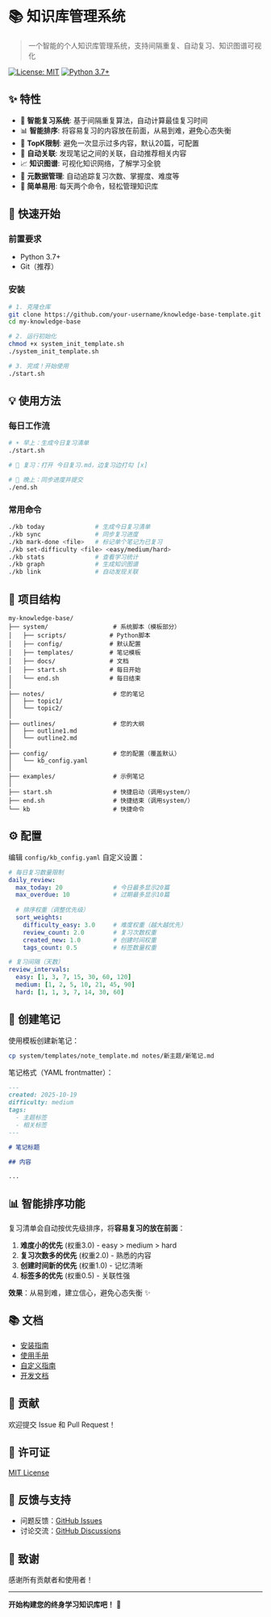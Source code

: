 # 📚 知识库管理系统

> 一个智能的个人知识库管理系统，支持间隔重复、自动复习、知识图谱可视化

[![License: MIT](https://img.shields.io/badge/License-MIT-yellow.svg)](https://opensource.org/licenses/MIT)
[![Python 3.7+](https://img.shields.io/badge/python-3.7+-blue.svg)](https://www.python.org/downloads/)

## ✨ 特性

- 🧠 **智能复习系统**: 基于间隔重复算法，自动计算最佳复习时间
- 📊 **智能排序**: 将容易复习的内容放在前面，从易到难，避免心态失衡
- 🎯 **TopK限制**: 避免一次显示过多内容，默认20篇，可配置
- 🔗 **自动关联**: 发现笔记之间的关联，自动推荐相关内容
- 📈 **知识图谱**: 可视化知识网络，了解学习全貌
- 📝 **元数据管理**: 自动追踪复习次数、掌握度、难度等
- 🚀 **简单易用**: 每天两个命令，轻松管理知识库

## 🚀 快速开始

### 前置要求

- Python 3.7+
- Git（推荐）

### 安装

```bash
# 1. 克隆仓库
git clone https://github.com/your-username/knowledge-base-template.git my-knowledge-base
cd my-knowledge-base

# 2. 运行初始化
chmod +x system_init_template.sh
./system_init_template.sh

# 3. 完成！开始使用
./start.sh
```

## 💡 使用方法

### 每日工作流

```bash
# ☀️ 早上：生成今日复习清单
./start.sh

# 📖 复习：打开 今日复习.md，边复习边打勾 [x]

# 🌙 晚上：同步进度并提交
./end.sh
```

### 常用命令

```bash
./kb today              # 生成今日复习清单
./kb sync               # 同步复习进度
./kb mark-done <file>   # 标记单个笔记为已复习
./kb set-difficulty <file> <easy/medium/hard>
./kb stats              # 查看学习统计
./kb graph              # 生成知识图谱
./kb link               # 自动发现关联
```

## 📂 项目结构

```
my-knowledge-base/
├── system/                  # 系统脚本（模板部分）
│   ├── scripts/            # Python脚本
│   ├── config/             # 默认配置
│   ├── templates/          # 笔记模板
│   ├── docs/               # 文档
│   ├── start.sh            # 每日开始
│   └── end.sh              # 每日结束
│
├── notes/                   # 您的笔记
│   ├── topic1/
│   └── topic2/
│
├── outlines/                # 您的大纲
│   ├── outline1.md
│   └── outline2.md
│
├── config/                  # 您的配置（覆盖默认）
│   └── kb_config.yaml
│
├── examples/                # 示例笔记
│
├── start.sh                 # 快捷启动（调用system/）
├── end.sh                   # 快捷结束（调用system/）
└── kb                       # 快捷命令
```

## ⚙️ 配置

编辑 `config/kb_config.yaml` 自定义设置：

```yaml
# 每日复习数量限制
daily_review:
  max_today: 20              # 今日最多显示20篇
  max_overdue: 10            # 过期最多显示10篇
  
  # 排序权重（调整优先级）
  sort_weights:
    difficulty_easy: 3.0     # 难度权重（越大越优先）
    review_count: 2.0        # 复习次数权重
    created_new: 1.0         # 创建时间权重
    tags_count: 0.5          # 标签数量权重

# 复习间隔（天数）
review_intervals:
  easy: [1, 3, 7, 15, 30, 60, 120]
  medium: [1, 2, 5, 10, 21, 45, 90]
  hard: [1, 1, 3, 7, 14, 30, 60]
```

## 📝 创建笔记

使用模板创建新笔记：

```bash
cp system/templates/note_template.md notes/新主题/新笔记.md
```

笔记格式（YAML frontmatter）：

```markdown
---
created: 2025-10-19
difficulty: medium
tags:
  - 主题标签
  - 相关标签
---

# 笔记标题

## 内容

...
```

## 📊 智能排序功能

复习清单会自动按优先级排序，将**容易复习的放在前面**：

1. **难度小的优先** (权重3.0) - easy > medium > hard
2. **复习次数多的优先** (权重2.0) - 熟悉的内容
3. **创建时间新的优先** (权重1.0) - 记忆清晰
4. **标签多的优先** (权重0.5) - 关联性强

**效果**：从易到难，建立信心，避免心态失衡 ✨

## 📚 文档

- [安装指南](system/docs/INSTALLATION.md)
- [使用手册](system/docs/USER_GUIDE.md)
- [自定义指南](system/docs/CUSTOMIZATION.md)
- [开发文档](system/docs/DEVELOPMENT.md)

## 🤝 贡献

欢迎提交 Issue 和 Pull Request！

## 📄 许可证

[MIT License](LICENSE)

## 💬 反馈与支持

- 问题反馈：[GitHub Issues](https://github.com/your-username/knowledge-base-template/issues)
- 讨论交流：[GitHub Discussions](https://github.com/your-username/knowledge-base-template/discussions)

## 🌟 致谢

感谢所有贡献者和使用者！

---

**开始构建您的终身学习知识库吧！** 🚀

